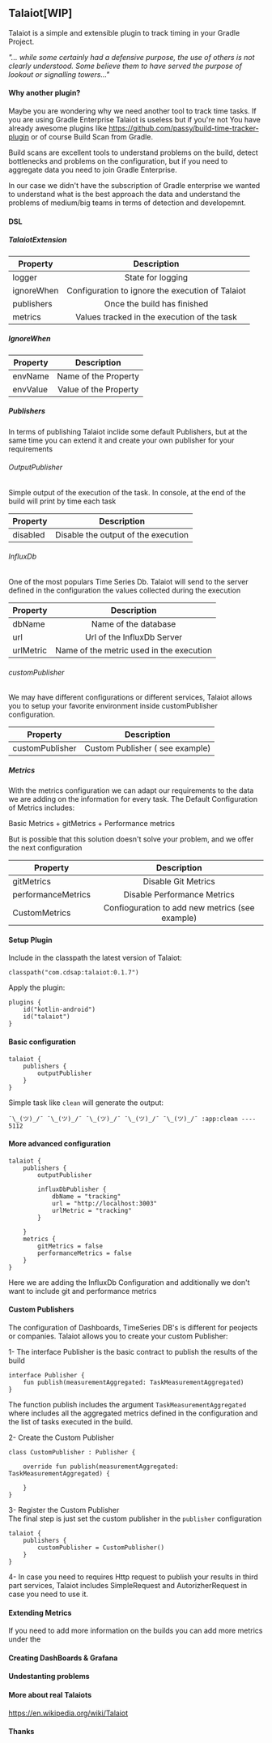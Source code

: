 ## Talaiot[WIP]

Talaiot is a simple and extensible plugin to track timing in your Gradle Project.  

_"... while some certainly had a defensive purpose, the use of others is not clearly understood. Some believe them to have served the purpose of lookout or signalling towers..."_


#### Why another plugin?

Maybe you are wondering why we need another tool to track time tasks.
If you are using Gradle Enterprise Talaiot is useless but if you're not 
You have already awesome plugins like https://github.com/passy/build-time-tracker-plugin or of course Build Scan from Gradle.
 
Build scans are excellent tools to understand problems on the build, detect bottlenecks and problems on the configuration, but if 
you need to aggregate data you need to join Gradle Enterprise. 
 
 In our case we didn't have the subscription of Gradle enterprise we wanted to understand what is the best approach the data
 and understand the problems of medium/big teams in terms of detection and developemnt. 


#### DSL
##### TalaiotExtension

| Property  |      Description                                   |
|---------- |:--------------------------------------------------:|
| logger    | State for logging                                  |
| ignoreWhen| Configuration to ignore the execution of Talaiot   |
| publishers| Once the build has finished                        |
| metrics   | Values tracked in the execution of the task        |

##### IgnoreWhen

| Property   |      Description      |
|----------- |:---------------------:|
| envName    |Name of the Property        |
| envValue   |Value of the Property          |
    
##### Publishers
In terms of publishing Talaiot inclide some default Publishers, but at the same time 
you can extend it and create your own publisher for your requirements

###### OutputPublisher
Simple output of the execution of the task. In console, at the end of the build will print by time each task  


| Property  |      Description                      |
|---------- |:-------------------------------------:|
| disabled  |  Disable the output of the execution  |



###### InfluxDb
One of the most populars Time Series Db. Talaiot will send to the server defined in the configuration the values collected during the execution


| Property  |      Description      |
|---------- |:-------------:|
| dbName    |  Name of the database |
| url       |    Url of the InfluxDb Server   |
| urlMetric   |    Name of the metric used in the execution    |

###### customPublisher
We may have different configurations or different services, Talaiot allows you to setup your favorite environment inside 
customPublisher configuration. 


| Property  |      Description                            |
|---------- |:-------------------------------------------:|
| customPublisher    |  Custom Publisher ( see example)   |


##### Metrics
With the metrics configuration we can adapt our requirements to the data we are adding on the information for 
every task.
The Default Configuration of Metrics includes:

Basic Metrics + gitMetrics + Performance metrics

But is possible that this solution doesn't solve your problem, and we offer the next configuration

| Property               |      Description                               |
|----------------------- |:----------------------------------------------:|
| gitMetrics             |Disable Git Metrics                             |
| performanceMetrics     |Disable Performance Metrics                     |
| CustomMetrics          |Confioguration to add new metrics (see example) |


#### Setup Plugin

Include in the classpath the latest version of Talaiot:
````
classpath("com.cdsap:talaiot:0.1.7")
````

Apply the plugin:
````
plugins {
    id("kotlin-android")
    id("talaiot")
}
````

#### Basic configuration


````
talaiot {
    publishers {
        outputPublisher
    }
}
````


Simple task like `clean` will generate the output:


````
¯\_(ツ)_/¯ ¯\_(ツ)_/¯ ¯\_(ツ)_/¯ ¯\_(ツ)_/¯ ¯\_(ツ)_/¯ :app:clean ---- 5112
````

#### More advanced configuration

````
talaiot {
    publishers {
        outputPublisher

        influxDbPublisher {
            dbName = "tracking"
            url = "http://localhost:3003"
            urlMetric = "tracking"
        }

    }
    metrics {
        gitMetrics = false
        performanceMetrics = false
    }
}
````
Here we are adding the InfluxDb Configuration and additionally we don't want to include git and performance metrics

#### Custom Publishers
The configuration of Dashboards, TimeSeries DB's is different for peojects or companies. 
Talaiot allows you to create your custom Publisher:

1- The interface Publisher is the basic contract to publish the results of the build

````
interface Publisher {
    fun publish(measurementAggregated: TaskMeasurementAggregated)
}
````
     
The function publish includes the argument `TaskMeasurementAggregated` where includes all the aggregated metrics 
defined in the configuration and the list of tasks executed in the build. 

2- Create the Custom Publisher

````
class CustomPublisher : Publisher {

    override fun publish(measurementAggregated: TaskMeasurementAggregated) {

    }
}
````


3- Register the Custom Publisher      
The final step is just set the custom publisher in the `publisher` configuration

````
talaiot {
    publishers {
        customPublisher = CustomPublisher()
    }
}
````

4- In case you need to requires Http request to publish your results in third part services, Talaiot includes SimpleRequest 
and AutorizherRequest in case you need to use it. 

#### Extending Metrics
If you need to add more information on the builds you can add more metrics under the 

#### Creating DashBoards & Grafana


#### Undestanting problems


#### More about real Talaiots

https://en.wikipedia.org/wiki/Talaiot

#### Thanks
